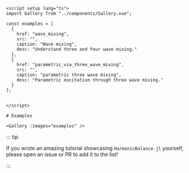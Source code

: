 ```@raw html
<script setup lang="ts">
import Gallery from "../components/Gallery.vue";

const examples = [
  {
    href: "wave_mixing",
    src: "",
    caption: "Wave mixing",
    desc: "Understand three and four wave mixing."
  },
  {
    href: "parametric_via_three_wave_mixing",
    src: "",
    caption: "parametric three wave mixing",
    desc: "Parametric excitation through three wave mixing."
  }
];


</script>

# Examples

<Gallery :images="examples" />
```

::: tip

If you wrote an amazing tutorial showcasing `HarmonicBalance.jl` yourself, please open an issue or PR to add it to the list!

:::